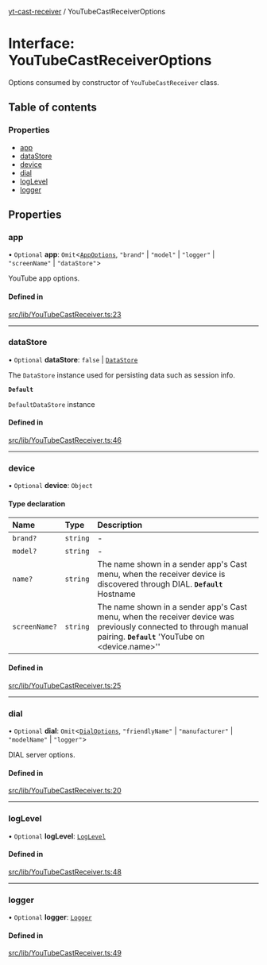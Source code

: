 [yt-cast-receiver](../README.md) / YouTubeCastReceiverOptions

# Interface: YouTubeCastReceiverOptions

Options consumed by constructor of `YouTubeCastReceiver` class.

## Table of contents

### Properties

- [app](YouTubeCastReceiverOptions.md#app)
- [dataStore](YouTubeCastReceiverOptions.md#datastore)
- [device](YouTubeCastReceiverOptions.md#device)
- [dial](YouTubeCastReceiverOptions.md#dial)
- [logLevel](YouTubeCastReceiverOptions.md#loglevel)
- [logger](YouTubeCastReceiverOptions.md#logger)

## Properties

### app

• `Optional` **app**: `Omit`<[`AppOptions`](AppOptions.md), ``"brand"`` \| ``"model"`` \| ``"logger"`` \| ``"screenName"`` \| ``"dataStore"``\>

YouTube app options.

#### Defined in

[src/lib/YouTubeCastReceiver.ts:23](https://github.com/patrickkfkan/yt-cast-receiver/blob/2051e1f/src/lib/YouTubeCastReceiver.ts#L23)

___

### dataStore

• `Optional` **dataStore**: ``false`` \| [`DataStore`](../classes/DataStore.md)

The `DataStore` instance used for persisting data such as session info.

**`Default`**

`DefaultDataStore` instance

#### Defined in

[src/lib/YouTubeCastReceiver.ts:46](https://github.com/patrickkfkan/yt-cast-receiver/blob/2051e1f/src/lib/YouTubeCastReceiver.ts#L46)

___

### device

• `Optional` **device**: `Object`

#### Type declaration

| Name | Type | Description |
| :------ | :------ | :------ |
| `brand?` | `string` | - |
| `model?` | `string` | - |
| `name?` | `string` | The name shown in a sender app's Cast menu, when the receiver device is discovered through DIAL. **`Default`** Hostname |
| `screenName?` | `string` | The name shown in a sender app's Cast menu, when the receiver device was previously connected to through manual pairing. **`Default`** 'YouTube on <device.name>'' |

#### Defined in

[src/lib/YouTubeCastReceiver.ts:25](https://github.com/patrickkfkan/yt-cast-receiver/blob/2051e1f/src/lib/YouTubeCastReceiver.ts#L25)

___

### dial

• `Optional` **dial**: `Omit`<[`DialOptions`](DialOptions.md), ``"friendlyName"`` \| ``"manufacturer"`` \| ``"modelName"`` \| ``"logger"``\>

DIAL server options.

#### Defined in

[src/lib/YouTubeCastReceiver.ts:20](https://github.com/patrickkfkan/yt-cast-receiver/blob/2051e1f/src/lib/YouTubeCastReceiver.ts#L20)

___

### logLevel

• `Optional` **logLevel**: [`LogLevel`](../README.md#loglevel)

#### Defined in

[src/lib/YouTubeCastReceiver.ts:48](https://github.com/patrickkfkan/yt-cast-receiver/blob/2051e1f/src/lib/YouTubeCastReceiver.ts#L48)

___

### logger

• `Optional` **logger**: [`Logger`](Logger.md)

#### Defined in

[src/lib/YouTubeCastReceiver.ts:49](https://github.com/patrickkfkan/yt-cast-receiver/blob/2051e1f/src/lib/YouTubeCastReceiver.ts#L49)
